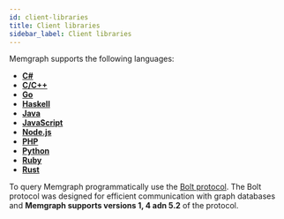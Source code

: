 ```yaml
---
id: client-libraries
title: Client libraries
sidebar_label: Client libraries
---
```


Memgraph supports the following languages: 

- **[C#](/connect-to-memgraph/drivers/c-sharp.md)**
- **[C/C++](https://github.com/memgraph/mgclient)**
- **[Go](/connect-to-memgraph/drivers/go.md)**
- **[Haskell](https://github.com/zmactep/hasbolt)**
- **[Java](/connect-to-memgraph/drivers/java.md)**
- **[JavaScript](/connect-to-memgraph/drivers/javascript.md)**
- **[Node.js](/connect-to-memgraph/drivers/nodejs.md)**
- **[PHP](/connect-to-memgraph/drivers/php.md)**
- **[Python](/connect-to-memgraph/drivers/python.md)**
- **[Ruby](https://github.com/neo4jrb/neo4j)**
- **[Rust](/connect-to-memgraph/drivers/rust.md)**

To query Memgraph programmatically use the [Bolt protocol](https://7687.org/).
The Bolt protocol was designed for efficient communication with graph databases
and **Memgraph supports versions 1, 4 adn 5.2** of the protocol. 